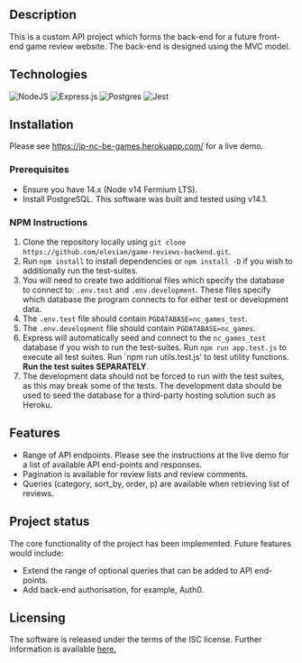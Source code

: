 ## Description

This is a custom API project which forms the back-end for a future front-end game review website. The back-end is designed using the MVC model.

## Technologies

![NodeJS](https://img.shields.io/badge/node.js-6DA55F?style=for-the-badge&logo=node.js&logoColor=white)
![Express.js](https://img.shields.io/badge/express.js-%23404d59.svg?style=for-the-badge&logo=express&logoColor=%2361DAFB)
![Postgres](https://img.shields.io/badge/postgres-%23316192.svg?style=for-the-badge&logo=postgresql&logoColor=white)
![Jest](https://img.shields.io/badge/-jest-%23C21325?style=for-the-badge&logo=jest&logoColor=white)

## Installation

Please see https://jp-nc-be-games.herokuapp.com/ for a live demo.

### Prerequisites

- Ensure you have 14.x (Node v14 Fermium LTS).
- Install PostgreSQL. This software was built and tested using v14.1.

### NPM Instructions

1. Clone the repository locally using `git clone https://github.com/elesian/game-reviews-backend.git`.
2. Run `npm install` to install dependencies or `npm install -D` if you wish to additionally run the test-suites.
3. You will need to create two additional files which specify the database to connect to: `.env.test` and `.env.development`. These files specify which database the program connects to for either test or development data.
4. The `.env.test` file should contain `PGDATABASE=nc_games_test`. 
5. The `.env.development` file should contain `PGDATABASE=nc_games`.
6. Express will automatically seed and connect to the `nc_games_test` database if you wish to run the test-suites. Run `npm run app.test.js` to execute all test suites. Run `npm run utils.test.js' to test utility functions. **Run the test suites SEPARATELY**.
7. The development data should not be forced to run with the test suites, as this may break some of the tests. The development data should be used to seed the database for a third-party hosting solution such as Heroku. 

## Features
 
- Range of API endpoints. Please see the instructions at the live demo for a list of available API end-points and responses.
- Pagination is available for review lists and review comments.
- Queries (category, sort_by, order, p) are available when retrieving list of reviews.

## Project status

The core functionality of the project has been implemented. Future features would include:

- Extend the range of optional queries that can be added to API end-points.
- Add back-end authorisation, for example, Auth0. 

## Licensing

The software is released under the terms of the ISC license. Further information is available <a href="https://opensource.org/licenses/ISC">here.</a>
